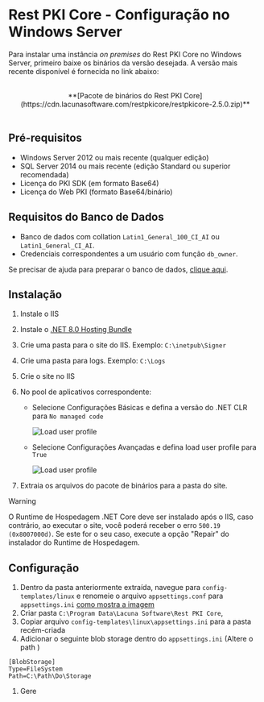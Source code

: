 # Rest PKI Core - Configuração no Windows Server

Para instalar uma instância *on premises* do Rest PKI Core no Windows Server, primeiro baixe os binários da versão desejada. A versão mais recente disponível é fornecida no link abaixo:

<br />
<center>
**[Pacote de binários do Rest PKI Core](https://cdn.lacunasoftware.com/restpkicore/restpkicore-2.5.0.zip)**
</center>
<br />

## Pré-requisitos

* Windows Server 2012 ou mais recente (qualquer edição)
* SQL Server 2014 ou mais recente (edição Standard ou superior recomendada)
* Licença do PKI SDK (em formato Base64)
* Licença do Web PKI (formato Base64/binário)

## Requisitos do Banco de Dados

* Banco de dados com collation `Latin1_General_100_CI_AI` ou `Latin1_General_CI_AI`.
* Credenciais correspondentes a um usuário com função `db_owner`.

Se precisar de ajuda para preparar o banco de dados, [clique aqui](../prepare-database.md).

<a name="install-aspnet-core" />

## Instalação

1. Instale o IIS
1. Instale o <a href="https://dotnet.microsoft.com/en-us/download/dotnet/thank-you/runtime-aspnetcore-8.0.15-windows-hosting-bundle-installer" target="_blank">.NET 8.0 Hosting Bundle</a>
1. Crie uma pasta para o site do IIS. Exemplo: `C:\inetpub\Signer`
1. Crie uma pasta para logs. Exemplo: `C:\Logs`
1. Crie o site no IIS
1. No pool de aplicativos correspondente:
   * Selecione Configurações Básicas e defina a versão do .NET CLR para `No managed code`

     ![Load user profile](../../../../../images/windows/no-managed-code.png)
   * Selecione Configurações Avançadas e defina load user profile para `True`

     ![Load user profile](../../../../../images/windows/load-user-profile.png)

1. Extraia os arquivos do pacote de binários para a pasta do site.

> [!WARNING]
> O Runtime de Hospedagem .NET Core deve ser instalado após o IIS, caso contrário, ao executar o site, você poderá receber o erro `500.19 (0x8007000d)`.
> Se este for o seu caso, execute a opção "Repair" do instalador do Runtime de Hospedagem.


## Configuração

1. Dentro da pasta anteriormente extraída, navegue para `config-templates/linux` e renomeie o arquivo `appsettings.conf` para `appsettings.ini` [como mostra a imagem](../../../../../images/windows/appsettings-rename.png)
1. Criar pasta `C:\Program Data\Lacuna Software\Rest PKI Core`,
1. Copiar arquivo `config-templates\linux\appsettings.ini` para a pasta recém-criada
1. Adicionar o seguinte blob storage dentro do `appsettings.ini` (Altere o path )
```
[BlobStorage]
Type=FileSystem
Path=C:\Path\Do\Storage
```

1. Gere